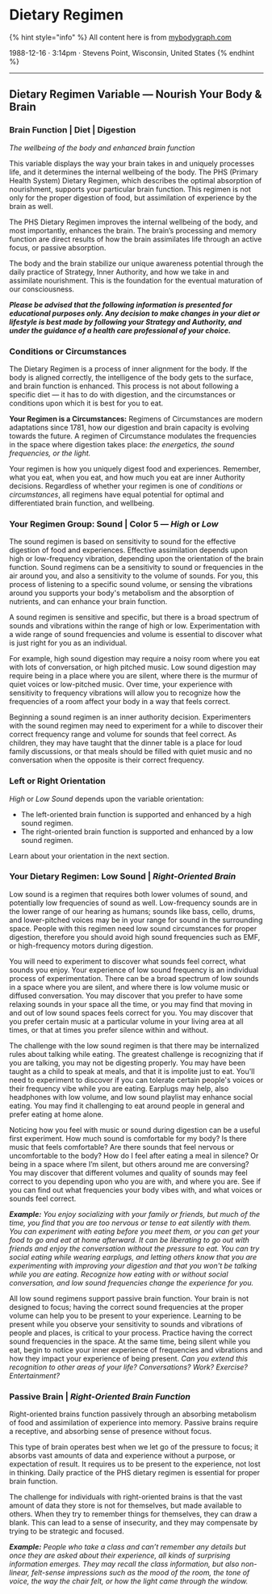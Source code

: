 # Dietary Regimen

{% hint style="info" %}
All content here is from [mybodygraph.com](https://mybodygraph.com)

1988-12-16 · 3:14pm · Stevens Point, Wisconsin, United States
{% endhint %}

***

## Dietary Regimen Variable — Nourish Your Body & Brain

### Brain Function | Diet | Digestion

_The wellbeing of the body and enhanced brain function_

This variable displays the way your brain takes in and uniquely processes life, and it determines the internal wellbeing of the body. The PHS (Primary Health System) Dietary Regimen, which describes the optimal absorption of nourishment, supports your particular brain function. This regimen is not only for the proper digestion of food, but assimilation of experience by the brain as well.

The PHS Dietary Regimen improves the internal wellbeing of the body, and most importantly, enhances the brain. The brain’s processing and memory function are direct results of how the brain assimilates life through an active focus, or passive absorption.

The body and the brain stabilize our unique awareness potential through the daily practice of Strategy, Inner Authority, and how we take in and assimilate nourishment. This is the foundation for the eventual maturation of our consciousness.

_**Please be advised that the following information is presented for educational purposes only. Any decision to make changes in your diet or lifestyle is best made by following your Strategy and Authority, and under the guidance of a health care professional of your choice.**_

### Conditions or Circumstances

The Dietary Regimen is a process of inner alignment for the body. If the body is aligned correctly, the intelligence of the body gets to the surface, and brain function is enhanced. This process is not about following a specific diet — it has to do with digestion, and the circumstances or conditions upon which it is best for you to eat.

**Your Regimen is a Circumstances:** Regimens of Circumstances are modern adaptations since 1781, how our digestion and brain capacity is evolving towards the future. A regimen of Circumstance modulates the frequencies in the space where digestion takes place: _the energetics, the sound frequencies, or the light._

Your regimen is how you uniquely digest food and experiences. Remember, what you eat, when you eat, and how much you eat are inner Authority decisions. Regardless of whether your regimen is one of _conditions_ or _circumstances_, all regimens have equal potential for optimal and differentiated brain function, and wellbeing.

### Your Regimen Group: Sound | Color 5 — _High_ or _Low_

The sound regimen is based on sensitivity to sound for the effective digestion of food and experiences. Effective assimilation depends upon high or low-frequency vibration, depending upon the orientation of the brain function. Sound regimens can be a sensitivity to sound or frequencies in the air around you, and also a sensitivity to the volume of sounds. For you, this process of listening to a specific sound volume, or sensing the vibrations around you supports your body's metabolism and the absorption of nutrients, and can enhance your brain function.

A sound regimen is sensitive and specific, but there is a broad spectrum of sounds and vibrations within the range of high or low. Experimentation with a wide range of sound frequencies and volume is essential to discover what is just right for you as an individual.

For example, high sound digestion may require a noisy room where you eat with lots of conversation, or high pitched music. Low sound digestion may require being in a place where you are silent, where there is the murmur of quiet voices or low-pitched music. Over time, your experience with sensitivity to frequency vibrations will allow you to recognize how the frequencies of a room affect your body in a way that feels correct.

Beginning a sound regimen is an inner authority decision. Experimenters with the sound regimen may need to experiment for a while to discover their correct frequency range and volume for sounds that feel correct. As children, they may have taught that the dinner table is a place for loud family discussions, or that meals should be filled with quiet music and no conversation when the opposite is their correct frequency.

### Left or Right Orientation

_High_ or _Low Sound_ depends upon the variable orientation:

* The left-oriented brain function is supported and enhanced by a high sound regimen.
* The right-oriented brain function is supported and enhanced by a low sound regimen.

Learn about your orientation in the next section.

### Your Dietary Regimen: Low Sound | _Right-Oriented Brain_

Low sound is a regimen that requires both lower volumes of sound, and potentially low frequencies of sound as well. Low-frequency sounds are in the lower range of our hearing as humans; sounds like bass, cello, drums, and lower-pitched voices may be in your range for sound in the surrounding space. People with this regimen need low sound circumstances for proper digestion, therefore you should avoid high sound frequencies such as EMF, or high-frequency motors during digestion.

You will need to experiment to discover what sounds feel correct, what sounds you enjoy. Your experience of low sound frequency is an individual process of experimentation. There can be a broad spectrum of low sounds in a space where you are silent, and where there is low volume music or diffused conversation. You may discover that you prefer to have some relaxing sounds in your space all the time, or you may find that moving in and out of low sound spaces feels correct for you. You may discover that you prefer certain music at a particular volume in your living area at all times, or that at times you prefer silence within and without.

The challenge with the low sound regimen is that there may be internalized rules about talking while eating. The greatest challenge is recognizing that if you are talking, you may not be digesting properly. You may have been taught as a child to speak at meals, and that it is impolite just to eat. You'll need to experiment to discover if you can tolerate certain people's voices or their frequency vibe while you are eating. Earplugs may help, also headphones with low volume, and low sound playlist may enhance social eating. You may find it challenging to eat around people in general and prefer eating at home alone.

Noticing how you feel with music or sound during digestion can be a useful first experiment. How much sound is comfortable for my body? Is there music that feels comfortable? Are there sounds that feel nervous or uncomfortable to the body? How do I feel after eating a meal in silence? Or being in a space where I’m silent, but others around me are conversing? You may discover that different volumes and quality of sounds may feel correct to you depending upon who you are with, and where you are. See if you can find out what frequencies your body vibes with, and what voices or sounds feel correct.

_**Example:** You enjoy socializing with your family or friends, but much of the time, you find that you are too nervous or tense to eat silently with them. You can experiment with eating before you meet them, or you can get your food to go and eat at home afterward. It can be liberating to go out with friends and enjoy the conversation without the pressure to eat. You can try social eating while wearing earplugs, and letting others know that you are experimenting with improving your digestion and that you won't be talking while you are eating. Recognize how eating with or without social conversation, and low sound frequencies change the experience for you._

All low sound regimens support passive brain function. Your brain is not designed to focus; having the correct sound frequencies at the proper volume can help you to be present to your experience. Learning to be present while you observe your sensitivity to sounds and vibrations of people and places, is critical to your process. Practice having the correct sound frequencies in the space. At the same time, being silent while you eat, begin to notice your inner experience of frequencies and vibrations and how they impact your experience of being present. _Can you extend this recognition to other areas of your life? Conversations? Work? Exercise? Entertainment?_

### Passive Brain | _Right-Oriented Brain Function_

Right-oriented brains function passively through an absorbing metabolism of food and assimilation of experience into memory. Passive brains require a receptive, and absorbing sense of presence without focus.

This type of brain operates best when we let go of the pressure to focus; it absorbs vast amounts of data and experience without a purpose, or expectation of result. It requires us to be present to the experience, not lost in thinking. Daily practice of the PHS dietary regimen is essential for proper brain function.

The challenge for individuals with right-oriented brains is that the vast amount of data they store is not for themselves, but made available to others. When they try to remember things for themselves, they can draw a blank. This can lead to a sense of insecurity, and they may compensate by trying to be strategic and focused.

_**Example:** People who take a class and can’t remember any details but once they are asked about their experience, all kinds of surprising information emerges. They may recall the class information, but also non-linear, felt-sense impressions such as the mood of the room, the tone of voice, the way the chair felt, or how the light came through the window._
